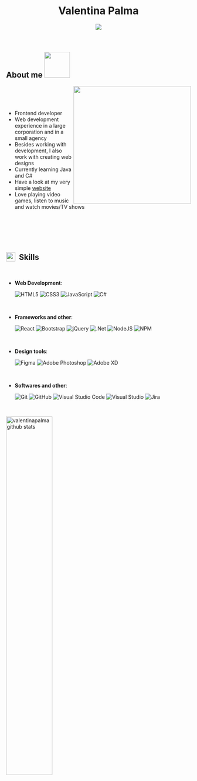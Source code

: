 
<h1 align="center"><b>Valentina Palma</b></h1>

<p align="center">
  <a href="https://github.com/DenverCoder1/readme-typing-svg"><img src="https://readme-typing-svg.herokuapp.com?font=Time+New+Roman&color=48D1CC&size=25&center=true&vCenter=true&width=600&height=50&lines=Web+Developer;Love+to+learn+new+things+💚"></a>
</p>


<br>



	
## About me <img src="https://media.giphy.com/media/v1.Y2lkPTc5MGI3NjExYjc1MTNlZTgyOGE2NjBmZDg0MmZhYzA4YTZhOTUzZjAyMWI0NjhmNSZjdD1z/WAyw8s7sq1v6U/giphy.gif" width="70">

<img align="right" src="https://media.giphy.com/media/v1.Y2lkPTc5MGI3NjExNDIzMDdkMWRmYTI3MDlhMDBhZWZjNGVkMTZkZTVlYzBmMTVmZWJmMSZjdD1z/Ut7zeRXCmxc0td7N68/giphy.gif" width="320">

<br><br><br>

- Frontend developer
- Web development experience in a large corporation and in a small agency
- Besides working with development, I also work with creating web designs
- Currently learning Java and C#
- Have a look at my very simple [website](https://valentinapalma.se)
- Love playing video games, listen to music and watch movies/TV shows

<br><br><br><br>



## <img src="https://media2.giphy.com/media/QssGEmpkyEOhBCb7e1/giphy.gif?cid=ecf05e47a0n3gi1bfqntqmob8g9aid1oyj2wr3ds3mg700bl&rid=giphy.gif" width="25" style="position:relative;top:4px;"><b>&nbsp;&nbsp;Skills</b>
<br>

<p align="center">
    
- **Web Development**:

   ![HTML5](https://img.shields.io/badge/HTML5%20-%23E34F26.svg?style=for-the-badge&logo=html5&logoColor=white)
   ![CSS3](https://img.shields.io/badge/CSS%20-%231572B6.svg?style=for-the-badge&logo=css3&logoColor=white)
   ![JavaScript](https://img.shields.io/badge/JavaScript%20-%23F7DF1E.svg?style=for-the-badge&logo=javascript&logoColor=black)
   ![C#](https://img.shields.io/badge/c%23-%23239120.svg?style=for-the-badge&logo=c-sharp&logoColor=white)
  
<br>

- **Frameworks and other**:
    
    ![React](https://img.shields.io/badge/react-%2320232a.svg?style=for-the-badge&logo=react&logoColor=%2361DAFB)
    ![Bootstrap](https://img.shields.io/badge/bootstrap-%23563D7C.svg?style=for-the-badge&logo=bootstrap&logoColor=white)
    ![jQuery](https://img.shields.io/badge/jquery-%230769AD.svg?style=for-the-badge&logo=jquery&logoColor=white)
    ![.Net](https://img.shields.io/badge/.NET-5C2D91?style=for-the-badge&logo=.net&logoColor=white)
    ![NodeJS](https://img.shields.io/badge/node.js-6DA55F?style=for-the-badge&logo=node.js&logoColor=white)
    ![NPM](https://img.shields.io/badge/NPM-%23CB3837.svg?style=for-the-badge&logo=npm&logoColor=white)

<br>   

- **Design tools**:

    ![Figma](https://img.shields.io/badge/figma-%23F24E1E.svg?style=for-the-badge&logo=figma&logoColor=white)
    ![Adobe Photoshop](https://img.shields.io/badge/adobe%20photoshop-%2331A8FF.svg?style=for-the-badge&logo=adobe%20photoshop&logoColor=white)
    ![Adobe XD](https://img.shields.io/badge/Adobe%20XD-470137?style=for-the-badge&logo=Adobe%20XD&logoColor=#FF61F6)
    
<br>

- **Softwares and other**:

    ![Git](https://img.shields.io/badge/git-%23F05033.svg?style=for-the-badge&logo=git&logoColor=white)
    ![GitHub](https://img.shields.io/badge/github-%23121011.svg?style=for-the-badge&logo=github&logoColor=white)
    ![Visual Studio Code](https://img.shields.io/badge/Visual%20Studio%20Code-0078d7.svg?style=for-the-badge&logo=visual-studio-code&logoColor=white)
    ![Visual Studio](https://img.shields.io/badge/Visual%20Studio-5C2D91.svg?style=for-the-badge&logo=visual-studio&logoColor=white)
    ![Jira](https://img.shields.io/badge/jira-%230A0FFF.svg?style=for-the-badge&logo=jira&logoColor=white)

<br>
     

</p>

<a href="https://github.com/valentinapalma/">
  <img src="https://github-readme-stats.vercel.app/api/top-langs?username=valentinapalma&show_icons=true&locale=en&layout=compact&line_height=20&title_color=7A7ADB&icon_color=2234AE&text_color=D3D3D3&bg_color=0,000000,130F40" width="50%"  alt="valentinapalma github stats"/>

</a>

